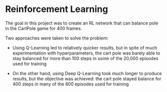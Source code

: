# Reinforcement Learning

The goal in this project was to create an RL network that can balance pole in the CartPole game for 400 frames.

Two approaches were taken to solve the problem:

- Using Q-Learning led to relatively quicker results, but in spite of much experimentation with hyperparameters, the cart pole was barely able to stay balanced for more than 100 steps in some of the 20,000 episodes used for training

- On the other hand, using Deep Q-Learning took much longer to produce results, but the objective was achieved: the cart pole stayed balance for 400 steps in many of the 600 episodes used for training
